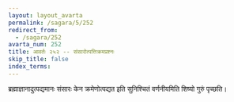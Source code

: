 ```yaml
---
layout: layout_avarta
permalink: /sagara/5/252
redirect_from:
  - /sagara/252
avarta_num: 252
title: आवर्तः २५२ -- संसारोत्पत्तिक्रमप्रश्नः
skip_title: false
index_terms: 
---
```


ब्रह्माज्ञानादुत्पद्यमानः संसारः केन क्रमेणोत्पद्यत इति सुनिश्चितं
वर्णनीयमिति शिष्यो गुरुं पृच्छति।

